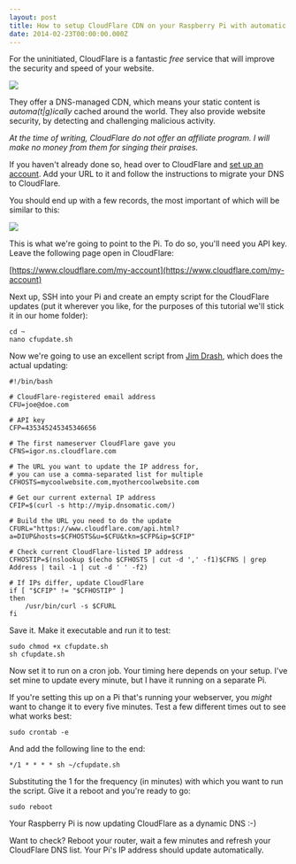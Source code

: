 ```yaml
---
layout: post
title: How to setup CloudFlare CDN on your Raspberry Pi with automatic dynamic DNS updates
date: 2014-02-23T00:00:00.000Z
---
```



For the uninitiated, CloudFlare is a fantastic *free* service that will improve the security and speed of your website.

![](/2014/Feb/Screenshot_2014_02_23_16_27_49.png)

They offer a DNS-managed CDN, which means your static content is *automa(t|g)ically* cached around the world. They also provide website security, by detecting and challenging malicious activity.

*At the time of writing, CloudFlare do not offer an affiliate program. I will make no money from them for singing their praises.*

If you haven't already done so, head over to CloudFlare and [set up an account](https://www.cloudflare.com/sign-up). Add your URL to it and follow the instructions to migrate your DNS to CloudFlare.

You should end up with a few records, the most important of which will be similar to this:

![](/2014/Feb/Screenshot_2014_02_23_13_58_18.png)

This is what we're going to point to the Pi. To do so, you'll need you API key. Leave the following page open in CloudFlare:

[https://www.cloudflare.com/my-account](https://www.cloudflare.com/my-account)

Next up, SSH into your Pi and create an empty script for the CloudFlare updates (put it wherever you like, for the purposes of this tutorial we'll stick it in our home folder):

	cd ~
    nano cfupdate.sh

Now we're going to use an excellent script from [Jim Drash](http://jimdrash.com/node/5), which does the actual updating:

	#!/bin/bash

    # CloudFlare-registered email address
	CFU=joe@doe.com

    # API key
	CFP=435345245345346656

    # The first nameserver CloudFlare gave you
	CFNS=igor.ns.cloudflare.com

    # The URL you want to update the IP address for,
    # you can use a comma-separated list for multiple
	CFHOSTS=mycoolwebsite.com,myothercoolwebsite.com

	# Get our current external IP address
	CFIP=$(curl -s http://myip.dnsomatic.com/)

	# Build the URL you need to do the update
	CFURL="https://www.cloudflare.com/api.html?a=DIUP&hosts=$CFHOSTS&u=$CFU&tkn=$CFP&ip=$CFIP"

	# Check current CloudFlare-listed IP address
	CFHOSTIP=$(nslookup $(echo $CFHOSTS | cut -d ',' -f1)$CFNS | grep Address | tail -1 | cut -d ' ' -f2)

	# If IPs differ, update CloudFlare
	if [ "$CFIP" != "$CFHOSTIP" ]
	then
        /usr/bin/curl -s $CFURL
	fi

Save it. Make it executable and run it to test:

	sudo chmod +x cfupdate.sh
    sh cfupdate.sh

Now set it to run on a cron job. Your timing here depends on your setup. I've set mine to update every minute, but I have it running on a separate Pi.

If you're setting this up on a Pi that's running your webserver, you *might* want to change it to every five minutes. Test a few different times out to see what works best:

	sudo crontab -e

And add the following line to the end:

    */1 * * * * sh ~/cfupdate.sh

Substituting the 1 for the frequency (in minutes) with which you want to run the script. Give it a reboot and you're ready to go:

	sudo reboot

Your Raspberry Pi is now updating CloudFlare as a dynamic DNS :-)

Want to check? Reboot your router, wait a few minutes and refresh your CloudFlare DNS list. Your Pi's IP address should update automatically.
